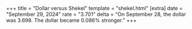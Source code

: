 +++
title = "Dollar versus Shekel"
template = "shekel.html"
[extra]
date = "September 29, 2024"
rate = "3.701"
delta = "On September 28, the dollar was 3.698. The dollar became 0.086% stronger."
+++
